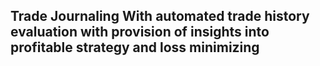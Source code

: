 ## Trade Journaling With automated trade history evaluation with provision of insights into profitable strategy and loss minimizing

